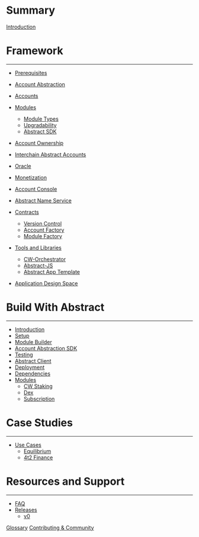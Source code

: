 # Summary

[Introduction](./0_introduction.md)

# Framework
---

- [Prerequisites](./3_framework/0_technologies.md)
- [Account Abstraction](./3_framework/2_account_abstraction.md)
- [Accounts](./3_framework/3_architecture.md)
- [Modules](./3_framework/5_modules.md)
    - [Module Types](./3_framework/6_module_types.md)
    - [Upgradability](./3_framework/7_upgradability.md)
    - [Abstract SDK](./3_framework/1_abstract_sdk.md)
- [Account Ownership](./3_framework/4_ownership.md)
- [Interchain Abstract Accounts](./3_framework/8_ibc.md)
- [Oracle](./5_platform/7_oracle.md)
- [Monetization](./5_platform/6_monetization.md)
- [Account Console](./5_platform/4_account_console.md)
- [Abstract Name Service](./5_platform/1_ans.md)

- [Contracts](./5_platform/index.md)
    - [Version Control](./5_platform/2_version_control.md)
    - [Account Factory](./5_platform/3_account_factory.md)
    - [Module Factory](./5_platform/5_module_factory.md)

- [Tools and Libraries](1_products/index.md)
  - [CW-Orchestrator](./1_products/1_cw_orchestrator.md)
  - [Abstract-JS](./1_products/4_abstract_js.md)
  - [Abstract App Template](./1_products/2_abstract_app_template.md)
  <!-- - [Abstract Testing](./1_products/3_abstract_testing.md) -->

- [Application Design Space](./2_introduction/1_design_space.md)
  
# Build With Abstract
---

- [Introduction](./4_get_started/1_index.md)
- [Setup](./4_get_started/2_installation.md)
- [Module Builder](./4_get_started/3_module_builder.md)
- [Account Abstraction SDK](./4_get_started/4_sdk.md)
- [Testing](./4_get_started/6_module_testing.md)
- [Abstract Client](./4_get_started/5_abstract_client.md)
- [Deployment](./4_get_started/7_module_deployment.md)
- [Dependencies](./4_get_started/8_dependencies.md)
- [Modules](./modules/index.md)
    - [CW Staking](./modules/cw-staking.md)
    - [Dex](./modules/dex.md)
    - [Subscription](./modules/subscription.md)

# Case Studies
---

- [Use Cases](./7_use_cases/index.md)
    - [Equilibrium](./7_use_cases/1_equilibrium.md)
    - [4t2 Finance](./7_use_cases/2_4t2.md)


# Resources and Support

---
<!-- - [Interchain Abstract Accounts](./ibc/index.md)
    - [Overview](./ibc/overview.md)
    - [Specification](./ibc/spec.md) -->

- [FAQ](./video_and_content/faq.md)
- [Releases](./releases/index.md)
    - [v0](./releases/v0.md)

[Glossary](./9_glossary.md)
[Contributing & Community](./contributing.md)


<!-- -Introduction
   -Brief overview of Abstract and its core principles.
   -Account Abstraction
   -Architecture
   -Modules - overview of modular architecture
   -Governance
   -Value Proposition - Overview of benefits for developers

-Getting Started
   -Installation - guide to get started with Abstraction
   -Account Creation
   -SDK
   -Module Development
       -Create, deploy, and integrate
       -Best practices

-Use Cases
   -Equilibrium/4t2 example
   -Inspiration and guidance for developers to explore new possibilities with Abstract.

-Resources and Support
   -Additional documentation, tutorials, guides
   -Contributing/Community
   -FAQ
   -Discord/Abstract links -->
